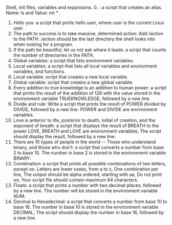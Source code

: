 Shell, init files, variables and expansions.
0. <o>: a script that creates an alias. Name: ls and Value: rm * .
1. Hello you: a script that prints hello user, where user is the current Linux user.
2. The path to success is to take massive, determined action: Add /action to the PATH. /action should be the last directory the shell looks into when looking for a program.
3. If the path be beautiful, let us not ask where it leads: a script that counts the number of directories in the PATH.
4. Global variables: a script that lists environment variables.
5. Local variables: a script that lists all local variables and environment variables, and functions.
6. Local variable: script that creates a new local variable.
7. Global variable: script that creates a new global variable.
8. Every addition to true knowledge is an addition to human power: a script that prints the result of the addition of 128 with the value stored in the environment variable TRUEKNOWLEDGE, followed by a new line.
9. Divide and rule: Write a script that prints the result of POWER divided by DIVIDE, followed by a new line. POWER and DIVIDE are environment variables.
10. Love is anterior to life, posterior to death, initial of creation, and the exponent of breath: a script that displays the result of BREATH to the power LOVE, BREATH and LOVE are environment variables, The script should display the result, followed by a new line.
11. There are 10 types of people in the world -- Those who understand binary, and those who don't: a script that converts a number from base 2 to base 10. The number in base 2 is stored in the environment variable BINARY.
12. Combination: a script that prints all possible combinations of two letters, except oo. Letters are lower cases, from a to z, One combination per line, The output should be alpha ordered, starting with aa, Do not print oo, Your script file should contain maximum 64 characters.
13. Floats: a script that prints a number with two decimal places, followed by a new line. The number will be stored in the environment variable NUM.
14. Decimal to Hexadecimal: a script that converts a number from base 10 to base 16. The number in base 10 is stored in the environment variable DECIMAL, The script should display the number in base 16, followed by a new line.
